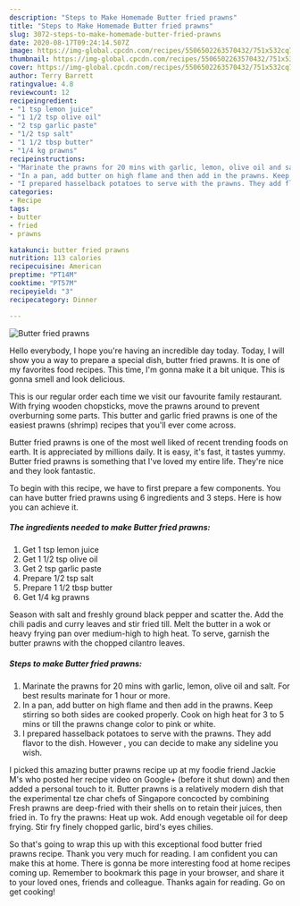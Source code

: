 ```yaml
---
description: "Steps to Make Homemade Butter fried prawns"
title: "Steps to Make Homemade Butter fried prawns"
slug: 3072-steps-to-make-homemade-butter-fried-prawns
date: 2020-08-17T09:24:14.507Z
image: https://img-global.cpcdn.com/recipes/5506502263570432/751x532cq70/butter-fried-prawns-recipe-main-photo.jpg
thumbnail: https://img-global.cpcdn.com/recipes/5506502263570432/751x532cq70/butter-fried-prawns-recipe-main-photo.jpg
cover: https://img-global.cpcdn.com/recipes/5506502263570432/751x532cq70/butter-fried-prawns-recipe-main-photo.jpg
author: Terry Barrett
ratingvalue: 4.8
reviewcount: 12
recipeingredient:
- "1 tsp lemon juice"
- "1 1/2 tsp olive oil"
- "2 tsp garlic paste"
- "1/2 tsp salt"
- "1 1/2 tbsp butter"
- "1/4 kg prawns"
recipeinstructions:
- "Marinate the prawns for 20 mins with garlic, lemon, olive oil and salt. For best results marinate for 1 hour or more."
- "In a pan, add butter on high flame and then add in the prawns. Keep stirring so both sides are cooked properly. Cook on high heat for 3 to 5 mins or till the prawns change color to pink or white."
- "I prepared hasselback potatoes to serve with the prawns. They add flavor to the dish. However , you can decide to make any sideline you wish."
categories:
- Recipe
tags:
- butter
- fried
- prawns

katakunci: butter fried prawns 
nutrition: 113 calories
recipecuisine: American
preptime: "PT14M"
cooktime: "PT57M"
recipeyield: "3"
recipecategory: Dinner

---
```



![Butter fried prawns](https://img-global.cpcdn.com/recipes/5506502263570432/751x532cq70/butter-fried-prawns-recipe-main-photo.jpg)

Hello everybody, I hope you're having an incredible day today. Today, I will show you a way to prepare a special dish, butter fried prawns. It is one of my favorites food recipes. This time, I'm gonna make it a bit unique. This is gonna smell and look delicious.

This is our regular order each time we visit our favourite family restaurant. With frying wooden chopsticks, move the prawns around to prevent overburning some parts. This butter and garlic fried prawns is one of the easiest prawns (shrimp) recipes that you&#39;ll ever come across.

Butter fried prawns is one of the most well liked of recent trending foods on earth. It is appreciated by millions daily. It is easy, it's fast, it tastes yummy. Butter fried prawns is something that I've loved my entire life. They're nice and they look fantastic.


To begin with this recipe, we have to first prepare a few components. You can have butter fried prawns using 6 ingredients and 3 steps. Here is how you can achieve it.

<!--inarticleads1-->

##### The ingredients needed to make Butter fried prawns:

1. Get 1 tsp lemon juice
1. Get 1 1/2 tsp olive oil
1. Get 2 tsp garlic paste
1. Prepare 1/2 tsp salt
1. Prepare 1 1/2 tbsp butter
1. Get 1/4 kg prawns


Season with salt and freshly ground black pepper and scatter the. Add the chili padis and curry leaves and stir fried till. Melt the butter in a wok or heavy frying pan over medium-high to high heat. To serve, garnish the butter prawns with the chopped cilantro leaves. 

<!--inarticleads2-->

##### Steps to make Butter fried prawns:

1. Marinate the prawns for 20 mins with garlic, lemon, olive oil and salt. For best results marinate for 1 hour or more.
1. In a pan, add butter on high flame and then add in the prawns. Keep stirring so both sides are cooked properly. Cook on high heat for 3 to 5 mins or till the prawns change color to pink or white.
1. I prepared hasselback potatoes to serve with the prawns. They add flavor to the dish. However , you can decide to make any sideline you wish.


I picked this amazing butter prawns recipe up at my foodie friend Jackie M&#39;s who posted her recipe video on Google+ (before it shut down) and then added a personal touch to it. Butter prawns is a relatively modern dish that the experimental tze char chefs of Singapore concocted by combining Fresh prawns are deep-fried with their shells on to retain their juices, then fried in. To fry the prawns: Heat up wok. Add enough vegetable oil for deep frying. Stir fry finely chopped garlic, bird&#39;s eyes chilies. 

So that's going to wrap this up with this exceptional food butter fried prawns recipe. Thank you very much for reading. I am confident you can make this at home. There is gonna be more interesting food at home recipes coming up. Remember to bookmark this page in your browser, and share it to your loved ones, friends and colleague. Thanks again for reading. Go on get cooking!
